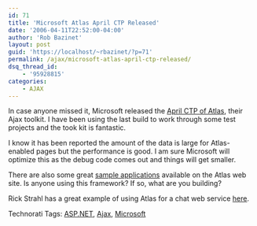 ```yaml
---
id: 71
title: 'Microsoft Atlas April CTP Released'
date: '2006-04-11T22:52:00-04:00'
author: 'Rob Bazinet'
layout: post
guid: 'https://localhost/~rbazinet/?p=71'
permalink: /ajax/microsoft-atlas-april-ctp-released/
dsq_thread_id:
    - '95928815'
categories:
    - AJAX
---
```


In case anyone missed it, Microsoft released the [April CTP of Atlas](https://atlas.asp.net/default.aspx?tabid=47&subtabid=471), their Ajax toolkit. I have been using the last build to work through some test projects and the took kit is fantastic.

I know it has been reported the amount of the data is large for Atlas-enabled pages but the performance is good. I am sure Microsoft will optimize this as the debug code comes out and things will get smaller.

There are also some great [sample applications](https://atlas.asp.net/default.aspx?tabid=47&subtabid=471) available on the Atlas web site. Is anyone using this framework? If so, what are you building?

Rick Strahl has a great example of using Atlas for a chat web service [here](https://west-wind.com/weblog/posts/5139.aspx).

Technorati Tags: [ASP.NET](https://technorati.com/tag/ASP.NET), [Ajax](https://technorati.com/tag/Ajax), [Microsoft](https://technorati.com/tag/Microsoft)